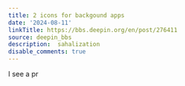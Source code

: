 ```yaml
---
title: 2 icons for backgound apps
date: '2024-08-11'
linkTitle: https://bbs.deepin.org/en/post/276411
source: deepin_bbs
description:  sahalization 
disable_comments: true
---
```

I see a pr
